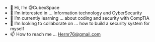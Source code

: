 - 👋 Hi, I’m @CubexSpace
- 👀 I’m interested in ... Information technology and CyberSecurity
- 🌱 I’m currently learning ... about coding and security with CompTIA
- 💞️ I’m looking to collaborate on ... how to build a security system for myself 
- 📫 How to reach me ... Hernr76@gmail.com

<!---
CubexSpace/CubexSpace is a ✨ special ✨ repository because its `README.md` (this file) appears on your GitHub profile.
You can click the Preview link to take a look at your changes.
--->
